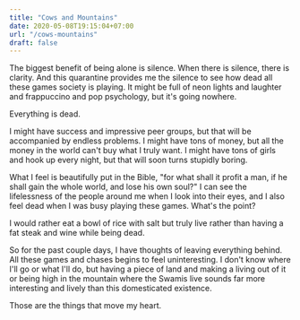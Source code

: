 ```yaml
---
title: "Cows and Mountains"
date: 2020-05-08T19:15:04+07:00
url: "/cows-mountains"
draft: false
---
```


The biggest benefit of being alone is silence. When there is silence, there is clarity. And this quarantine provides me the silence to see how dead all these games society is playing. It might be full of neon lights and laughter and frappuccino and pop psychology, but it's going nowhere.

Everything is dead.

I might have success and impressive peer groups, but that will be accompanied by endless problems. I might have tons of money, but all the money in the world can't buy what I truly want. I might have tons of girls and hook up every night, but that will soon turns stupidly boring.

What I feel is beautifully put in the Bible, "for what shall it profit a man, if he shall gain the whole world, and lose his own soul?" I can see the lifelessness of the people around me when I look into their eyes, and I also feel dead when I was busy playing these games. What's the point?

I would rather eat a bowl of rice with salt but truly live rather than having a fat steak and wine while being dead.

So for the past couple days, I have thoughts of leaving everything behind. All these games and chases begins to feel uninteresting. I don't know where I'll go or what I'll do, but having a piece of land and making a living out of it or being high in the mountain where the Swamis live sounds far more interesting and lively than this domesticated existence.

Those are the things that move my heart.